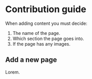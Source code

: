 # Contribution guide

When adding content you must decide:

1. The name of the page.
1. Which section the page goes into.
1. If the page has any images.

## Add a new page

Lorem.
